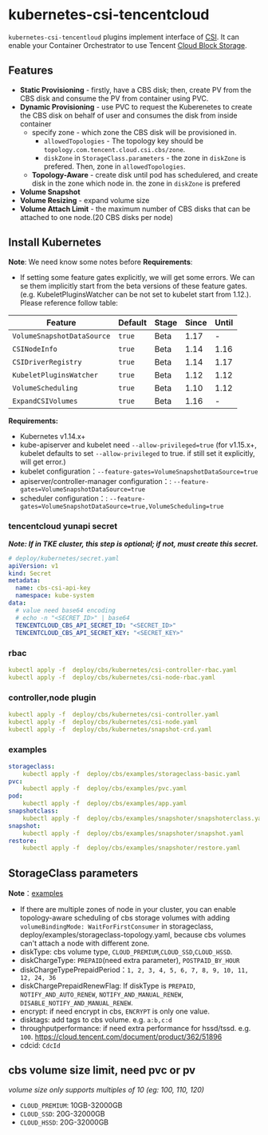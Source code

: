 # kubernetes-csi-tencentcloud

`kubernetes-csi-tencentloud` plugins implement interface of [CSI](https://github.com/container-storage-interface/spec). It can enable your Container Orchestrator to use Tencent [Cloud Block Storage](https://cloud.tencent.com/product/cbs).

## Features
* **Static Provisioning** - firstly, have a CBS disk; then, create PV from the CBS disk and consume the PV from container using PVC.
* **Dynamic Provisioning** - use PVC to request the Kuberenetes to create the CBS disk on behalf of user and consumes the disk from inside container
    * specify zone - which zone the CBS disk will be provisioned in.
        * `allowedTopologies` - The topology key should be `topology.com.tencent.cloud.csi.cbs/zone`.
        * `diskZone` in `StorageClass.parameters` - the zone in `diskZone` is prefered. Then, zone in `allowedTopologies`.
    * **Topology-Aware** - create disk until pod has schedulered, and create disk in the zone which node in. the zone in `diskZone` is prefered
* **Volume Snapshot**
* **Volume Resizing** - expand volume size
* **Volume Attach Limit** - the maximum number of CBS disks that can be attached to one node.(20 CBS disks per node)

## Install Kubernetes
**Note**:
We need know some notes before **Requirements**:
- If setting some feature gates explicitly, we will get some errors. We can se them implicitly start from the beta versions of these feature gates.(e.g. KubeletPluginsWatcher can be not set to kubelet start from 1.12.). Please reference follow table:

| Feature                    | Default    | Stage   | Since   | Until   |
| -------------------------- | ------ | ---- | ---- | ---- |
| `VolumeSnapshotDataSource` | `true` | Beta | 1.17 | -    |
| `CSINodeInfo`              | `true` | Beta | 1.14 | 1.16 |
| `CSIDriverRegistry`        | `true` | Beta | 1.14 | 1.17 |
| `KubeletPluginsWatcher`    | `true` | Beta | 1.12 | 1.12 |
| `VolumeScheduling`         | `true` | Beta | 1.10 | 1.12 |
| `ExpandCSIVolumes`         | `true` | Beta | 1.16 | - |

**Requirements:**

* Kubernetes v1.14.x+
* kube-apiserver and kubelet need `--allow-privileged=true` (for v1.15.x+, kubelet defaults to set `--allow-privileged` to true. if still set it explicitly, will get error.)
* kubelet configuration：`--feature-gates=VolumeSnapshotDataSource=true`
* apiserver/controller-manager configuration：:  `--feature-gates=VolumeSnapshotDataSource=true`
* scheduler configuration：: `--feature-gates=VolumeSnapshotDataSource=true,VolumeScheduling=true`

### tencentcloud yunapi secret
***Note: If in TKE cluster, this step is optional; if not, must create this secret.***

```yaml
# deploy/kubernetes/secret.yaml
apiVersion: v1
kind: Secret
metadata:
  name: cbs-csi-api-key
  namespace: kube-system
data:
  # value need base64 encoding
  # echo -n "<SECRET_ID>" | base64
  TENCENTCLOUD_CBS_API_SECRET_ID: "<SECRET_ID>"
  TENCENTCLOUD_CBS_API_SECRET_KEY: "<SECRET_KEY>"
```

### rbac

```yaml
kubectl apply -f  deploy/cbs/kubernetes/csi-controller-rbac.yaml
kubectl apply -f  deploy/cbs/kubernetes/csi-node-rbac.yaml
```

### controller,node plugin

```yaml
kubectl apply -f  deploy/cbs/kubernetes/csi-controller.yaml
kubectl apply -f  deploy/cbs/kubernetes/csi-node.yaml
kubectl apply -f  deploy/cbs/kubernetes/snapshot-crd.yaml
```

### examples

```yaml
storageclass:
    kubectl apply -f  deploy/cbs/examples/storageclass-basic.yaml
pvc:
    kubectl apply -f  deploy/cbs/examples/pvc.yaml
pod:
    kubectl apply -f  deploy/cbs/examples/app.yaml
snapshotclass:
    kubectl apply -f  deploy/cbs/examples/snapshoter/snapshoterclass.yaml
snapshot:
    kubectl apply -f  deploy/cbs/examples/snapshoter/snapshot.yaml
restore:
    kubectl apply -f  deploy/cbs/examples/snapshoter/restore.yaml
```

## StorageClass parameters

**Note**：[examples](https://github.com/TencentCloud/kubernetes-csi-tencentcloud/blob/master/deploy/cbs/examples/storageclass-examples.yaml)

* If there are multiple zones of node in your cluster, you can enable topology-aware scheduling of cbs storage volumes with adding `volumeBindingMode: WaitForFirstConsumer` in storageclass, deploy/examples/storageclass-topology.yaml, because cbs volumes can't attach a node with different zone.
* diskType: cbs volume type, `CLOUD_PREMIUM`,`CLOUD_SSD`,`CLOUD_HSSD`.
* diskChargeType: `PREPAID`(need extra parameter), `POSTPAID_BY_HOUR`
* diskChargeTypePrepaidPeriod：`1, 2, 3, 4, 5, 6, 7, 8, 9, 10, 11, 12, 24, 36`
* diskChargePrepaidRenewFlag: If diskType is `PREPAID`, `NOTIFY_AND_AUTO_RENEW`, `NOTIFY_AND_MANUAL_RENEW`, `DISABLE_NOTIFY_AND_MANUAL_RENEW`.
* encrypt: if need encrypt in cbs, `ENCRYPT` is only one value.
* disktags: add tags to cbs volume. e.g. `a:b,c:d`
* throughputperformance: if need extra performance for hssd/tssd. e.g. `100`. https://cloud.tencent.com/document/product/362/51896
* cdcid: `CdcId`

## cbs volume size limit, need pvc or pv

*volume size only supports multiples of 10 (eg: 100, 110, 120)*
* `CLOUD_PREMIUM`: 10GB-32000GB
* `CLOUD_SSD`: 20G-32000GB
* `CLOUD_HSSD`: 20G-32000GB
